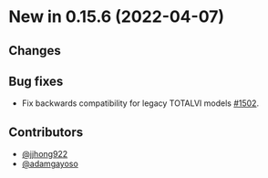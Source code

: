 # New in 0.15.6 (2022-04-07)

## Changes

## Bug fixes
- Fix backwards compatibility for legacy TOTALVI models [#1502].


## Contributors

-   [@jjhong922]
-   [@adamgayoso]

[#1502]: https://github.com/YosefLab/scvi-tools/pull/1502


[@adamgayoso]: https://github.com/adamgayoso
[@jjhong922]: https://github.com/jjhong922
